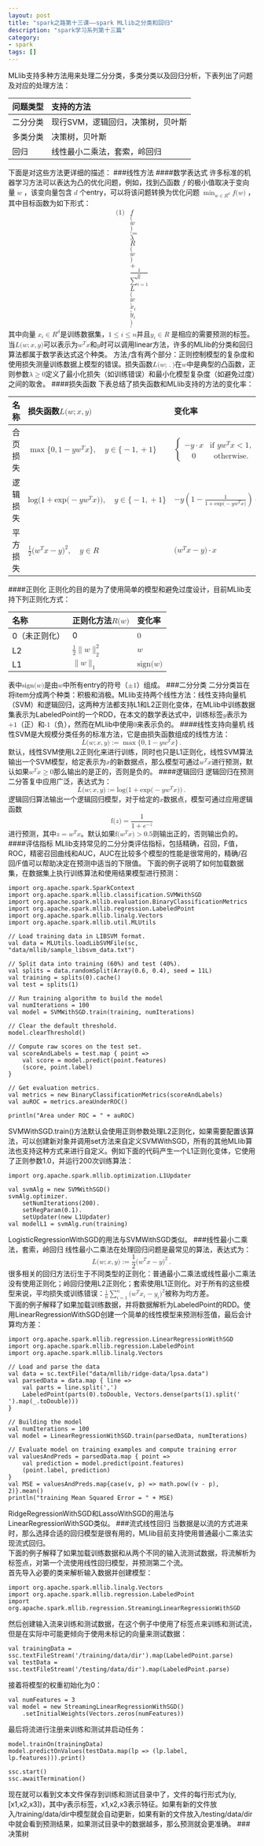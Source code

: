 ```yaml
---
layout: post
title: "spark之路第十三课——spark MLlib之分类和回归"
description: "spark学习系列第十三篇"
category: 
- spark
tags: []
---
```


MLlib支持多种方法用来处理二分分类，多类分类以及回归分析，下表列出了问题及对应的处理方法：
<table>
<thead>
<tr class="header">
<th align="left">问题类型</th>
<th align="left">支持的方法</th>
</tr>
</thead>
<tbody>
<tr class="odd">
<td align="left">二分分类</td>
<td align="left">现行SVM，逻辑回归，决策树，贝叶斯</td>
</tr>
<tr class="even">
<td align="left">多类分类</td>
<td align="left">决策树，贝叶斯</td>
</tr>
<tr class="odd">
<td align="left">回归</td>
<td align="left">线性最小二乘法，套索，岭回归</td>
</tr>
</tbody>
</table>
下面是对这些方法更详细的描述：
###线性方法
####数学表达式
许多标准的机器学习方法可以表达为凸的优化问题，例如，找到凸函数
<math xmlns="http://www.w3.org/1998/Math/MathML">
<mi>f</mi>
</math>
的极小值取决于变向量
<math xmlns="http://www.w3.org/1998/Math/MathML">
<mrow class="MJX-TeXAtom-ORD">
  <mi mathvariant="bold">w</mi>
</mrow>
</math>
，该变向量包含
<math xmlns="http://www.w3.org/1998/Math/MathML">
<mi>d</mi>
</math>
个entry，可以将该问题转换为优化问题
<math xmlns="http://www.w3.org/1998/Math/MathML">
  <munder>
    <mo form="prefix" movablelimits="true">min</mo>
    <mrow class="MJX-TeXAtom-ORD">
      <mrow class="MJX-TeXAtom-ORD">
        <mi mathvariant="bold">w</mi>
      </mrow>
      <mo>&#x2208;<!-- ∈ --></mo>
      <msup>
        <mrow class="MJX-TeXAtom-ORD">
          <mi mathvariant="double-struck">R</mi>
        </mrow>
        <mi>d</mi>
      </msup>
    </mrow>
  </munder>
  <mspace width="thickmathspace" />
  <mi>f</mi>
  <mo stretchy="false">(</mo>
  <mrow class="MJX-TeXAtom-ORD">
    <mi mathvariant="bold">w</mi>
  </mrow>
  <mo stretchy="false">)</mo>
</math>
，其中目标函数为如下形式：
<math xmlns="http://www.w3.org/1998/Math/MathML" display="block">
<mtable>
  <mlabeledtr>
    <mtd id="mjx-eqn-eqregPrimal">
      <mtext>(1)</mtext>
    </mtd>
    <mtd>
      <mi>f</mi>
      <mo stretchy="false">(</mo>
      <mrow class="MJX-TeXAtom-ORD">
        <mi mathvariant="bold">w</mi>
      </mrow>
      <mo stretchy="false">)</mo>
      <mo>:=</mo>
      <mi>&#x03BB;<!-- λ --></mi>
      <mspace width="thinmathspace" />
      <mi>R</mi>
      <mo stretchy="false">(</mo>
      <mrow class="MJX-TeXAtom-ORD">
        <mi mathvariant="bold">w</mi>
      </mrow>
      <mo stretchy="false">)</mo>
      <mo>+</mo>
      <mfrac>
        <mn>1</mn>
        <mi>n</mi>
      </mfrac>
      <munderover>
        <mo>&#x2211;<!-- ∑ --></mo>
        <mrow class="MJX-TeXAtom-ORD">
          <mi>i</mi>
          <mo>=</mo>
          <mn>1</mn>
        </mrow>
        <mi>n</mi>
      </munderover>
      <mi>L</mi>
      <mo stretchy="false">(</mo>
      <mrow class="MJX-TeXAtom-ORD">
        <mi mathvariant="bold">w</mi>
      </mrow>
      <mo>;</mo>
      <msub>
        <mrow class="MJX-TeXAtom-ORD">
          <mi mathvariant="bold">x</mi>
        </mrow>
        <mi>i</mi>
      </msub>
      <mo>,</mo>
      <msub>
        <mi>y</mi>
        <mi>i</mi>
      </msub>
      <mo stretchy="false">)</mo>
      <mtext>&#xA0;</mtext>
      <mo>.</mo>
    </mtd>
  </mlabeledtr>
</mtable>
</math>
其中向量
<math xmlns="http://www.w3.org/1998/Math/MathML">
  <msub>
    <mrow class="MJX-TeXAtom-ORD">
      <mi mathvariant="bold">x</mi>
    </mrow>
    <mi>i</mi>
  </msub>
  <mo>&#x2208;<!-- ∈ --></mo>
  <msup>
    <mrow class="MJX-TeXAtom-ORD">
      <mi mathvariant="double-struck">R</mi>
    </mrow>
    <mi>d</mi>
  </msup>
</math>是训练数据集，<math xmlns="http://www.w3.org/1998/Math/MathML">
  <mn>1</mn>
  <mo>&#x2264;<!-- ≤ --></mo>
  <mi>i</mi>
  <mo>&#x2264;<!-- ≤ --></mo>
  <mi>n</mi>
</math>并且<math xmlns="http://www.w3.org/1998/Math/MathML">
  <msub>
    <mi>y</mi>
    <mi>i</mi>
  </msub>
  <mo>&#x2208;<!-- ∈ --></mo>
  <mrow class="MJX-TeXAtom-ORD">
    <mi mathvariant="double-struck">R</mi>
  </mrow>
</math>
是相应的需要预测的标签。当<math xmlns="http://www.w3.org/1998/Math/MathML">
  <mi>L</mi>
  <mo stretchy="false">(</mo>
  <mrow class="MJX-TeXAtom-ORD">
    <mi mathvariant="bold">w</mi>
  </mrow>
  <mo>;</mo>
  <mrow class="MJX-TeXAtom-ORD">
    <mi mathvariant="bold">x</mi>
  </mrow>
  <mo>,</mo>
  <mi>y</mi>
  <mo stretchy="false">)</mo>
</math>可以表示为<math xmlns="http://www.w3.org/1998/Math/MathML">
  <msup>
    <mrow class="MJX-TeXAtom-ORD">
      <mi mathvariant="bold">w</mi>
    </mrow>
    <mi>T</mi>
  </msup>
  <mi>x</mi>
</math>和<math xmlns="http://www.w3.org/1998/Math/MathML">
<mi>y</mi>
</math>时可以调用linear方法，许多的MLlib的分类和回归算法都属于数学表达式这个种类。  
方法<math xmlns="http://www.w3.org/1998/Math/MathML">
<mi>f</mi>
</math>含有两个部分：正则控制模型的复杂度和使用损失测量训练数据上模型的错误。损失函数<math xmlns="http://www.w3.org/1998/Math/MathML">
  <mi>L</mi>
  <mo stretchy="false">(</mo>
  <mrow class="MJX-TeXAtom-ORD">
    <mi mathvariant="bold">w</mi>
  </mrow>
  <mo>;</mo>
  <mo>.</mo>
  <mo stretchy="false">)</mo>
</math>在<math xmlns="http://www.w3.org/1998/Math/MathML">
<mrow class="MJX-TeXAtom-ORD">
  <mi mathvariant="bold">w</mi>
</mrow>
</math>中是典型的凸函数，正则参数<math xmlns="http://www.w3.org/1998/Math/MathML">
  <mi>&#x03BB;<!-- λ --></mi>
  <mo>&#x2265;<!-- ≥ --></mo>
  <mn>0</mn>
</math>定义了最小化损失（如训练错误）和最小化模型复杂度（如避免过度）之间的取舍。
####损失函数
下表总结了损失函数和MLlib支持的方法的变化率：
<table>
<thead>
<tr class="header">
<th align="left">名称</th>
<th align="left">损失函数<math xmlns="http://www.w3.org/1998/Math/MathML">
  <mi>L</mi>
  <mo stretchy="false">(</mo>
  <mrow class="MJX-TeXAtom-ORD">
    <mi mathvariant="bold">w</mi>
  </mrow>
  <mo>;</mo>
  <mrow class="MJX-TeXAtom-ORD">
    <mi mathvariant="bold">x</mi>
  </mrow>
  <mo>,</mo>
  <mi>y</mi>
  <mo stretchy="false">)</mo>
</math></th>
<th align="left">变化率</th>
</tr>
</thead>
<tbody>
<tr class="odd">
<td align="left">合页损失</td>
<td align="left"><math xmlns="http://www.w3.org/1998/Math/MathML">
  <mo form="prefix" movablelimits="true">max</mo>
  <mo fence="false" stretchy="false">{</mo>
  <mn>0</mn>
  <mo>,</mo>
  <mn>1</mn>
  <mo>&#x2212;<!-- − --></mo>
  <mi>y</mi>
  <msup>
    <mrow class="MJX-TeXAtom-ORD">
      <mi mathvariant="bold">w</mi>
    </mrow>
    <mi>T</mi>
  </msup>
  <mrow class="MJX-TeXAtom-ORD">
    <mi mathvariant="bold">x</mi>
  </mrow>
  <mo fence="false" stretchy="false">}</mo>
  <mo>,</mo>
  <mspace width="1em" />
  <mi>y</mi>
  <mo>&#x2208;<!-- ∈ --></mo>
  <mo fence="false" stretchy="false">{</mo>
  <mo>&#x2212;<!-- − --></mo>
  <mn>1</mn>
  <mo>,</mo>
  <mo>+</mo>
  <mn>1</mn>
  <mo fence="false" stretchy="false">}</mo>
</math></td>
<td align="left"><math xmlns="http://www.w3.org/1998/Math/MathML">
<mrow>
  <mo>{</mo>
  <mtable columnalign="left left" rowspacing=".2em" columnspacing="1em">
    <mtr>
      <mtd>
        <mo>&#x2212;<!-- − --></mo>
        <mi>y</mi>
        <mo>&#x22C5;<!-- ⋅ --></mo>
        <mrow class="MJX-TeXAtom-ORD">
          <mi mathvariant="bold">x</mi>
        </mrow>
      </mtd>
      <mtd>
        <mtext>if&#xA0;</mtext>
        <mrow class="MJX-TeXAtom-ORD">
          <mi>y</mi>
          <msup>
            <mrow class="MJX-TeXAtom-ORD">
              <mi mathvariant="bold">w</mi>
            </mrow>
            <mi>T</mi>
          </msup>
          <mrow class="MJX-TeXAtom-ORD">
            <mi mathvariant="bold">x</mi>
          </mrow>
          <mo>&lt;</mo>
          <mn>1</mn>
        </mrow>
        <mo>,</mo>
      </mtd>
    </mtr>
    <mtr>
      <mtd>
        <mn>0</mn>
      </mtd>
      <mtd>
        <mtext>otherwise</mtext>
        <mo>.</mo>
      </mtd>
    </mtr>
  </mtable>
</mrow>
</math></td>
</tr>
<tr class="even">
<td align="left">逻辑损失</td>
<td align="left"><math xmlns="http://www.w3.org/1998/Math/MathML">
  <mi>log</mi>
  <mo>&#x2061;<!-- ⁡ --></mo>
  <mo stretchy="false">(</mo>
  <mn>1</mn>
  <mo>+</mo>
  <mi>exp</mi>
  <mo>&#x2061;<!-- ⁡ --></mo>
  <mo stretchy="false">(</mo>
  <mo>&#x2212;<!-- − --></mo>
  <mi>y</mi>
  <msup>
    <mrow class="MJX-TeXAtom-ORD">
      <mi mathvariant="bold">w</mi>
    </mrow>
    <mi>T</mi>
  </msup>
  <mrow class="MJX-TeXAtom-ORD">
    <mi mathvariant="bold">x</mi>
  </mrow>
  <mo stretchy="false">)</mo>
  <mo stretchy="false">)</mo>
  <mo>,</mo>
  <mspace width="1em" />
  <mi>y</mi>
  <mo>&#x2208;<!-- ∈ --></mo>
  <mo fence="false" stretchy="false">{</mo>
  <mo>&#x2212;<!-- − --></mo>
  <mn>1</mn>
  <mo>,</mo>
  <mo>+</mo>
  <mn>1</mn>
  <mo fence="false" stretchy="false">}</mo>
</math></td>
<td align="left"><math xmlns="http://www.w3.org/1998/Math/MathML">
  <mo>&#x2212;<!-- − --></mo>
  <mi>y</mi>
  <mrow>
    <mo>(</mo>
    <mn>1</mn>
    <mo>&#x2212;<!-- − --></mo>
    <mfrac>
      <mn>1</mn>
      <mrow>
        <mn>1</mn>
        <mo>+</mo>
        <mi>exp</mi>
        <mo>&#x2061;<!-- ⁡ --></mo>
        <mo stretchy="false">(</mo>
        <mo>&#x2212;<!-- − --></mo>
        <mi>y</mi>
        <msup>
          <mrow class="MJX-TeXAtom-ORD">
            <mi mathvariant="bold">w</mi>
          </mrow>
          <mi>T</mi>
        </msup>
        <mrow class="MJX-TeXAtom-ORD">
          <mi mathvariant="bold">x</mi>
        </mrow>
        <mo stretchy="false">)</mo>
      </mrow>
    </mfrac>
    <mo>)</mo>
  </mrow>
  <mo>&#x22C5;<!-- ⋅ --></mo>
  <mrow class="MJX-TeXAtom-ORD">
    <mi mathvariant="bold">x</mi>
  </mrow>
</math></td>
</tr>
<tr class="odd">
<td align="left">平方损失</td>
<td align="left"><math xmlns="http://www.w3.org/1998/Math/MathML">
  <mfrac>
    <mn>1</mn>
    <mn>2</mn>
  </mfrac>
  <mo stretchy="false">(</mo>
  <msup>
    <mrow class="MJX-TeXAtom-ORD">
      <mi mathvariant="bold">w</mi>
    </mrow>
    <mi>T</mi>
  </msup>
  <mrow class="MJX-TeXAtom-ORD">
    <mi mathvariant="bold">x</mi>
  </mrow>
  <mo>&#x2212;<!-- − --></mo>
  <mi>y</mi>
  <msup>
    <mo stretchy="false">)</mo>
    <mn>2</mn>
  </msup>
  <mo>,</mo>
  <mspace width="1em" />
  <mi>y</mi>
  <mo>&#x2208;<!-- ∈ --></mo>
  <mrow class="MJX-TeXAtom-ORD">
    <mi mathvariant="double-struck">R</mi>
  </mrow>
</math></td>
<td align="left"><math xmlns="http://www.w3.org/1998/Math/MathML">
  <mo stretchy="false">(</mo>
  <msup>
    <mrow class="MJX-TeXAtom-ORD">
      <mi mathvariant="bold">w</mi>
    </mrow>
    <mi>T</mi>
  </msup>
  <mrow class="MJX-TeXAtom-ORD">
    <mi mathvariant="bold">x</mi>
  </mrow>
  <mo>&#x2212;<!-- − --></mo>
  <mi>y</mi>
  <mo stretchy="false">)</mo>
  <mo>&#x22C5;<!-- ⋅ --></mo>
  <mrow class="MJX-TeXAtom-ORD">
    <mi mathvariant="bold">x</mi>
  </mrow>
</math></td>
</tr>
</tbody>
</table>
####正则化
正则化的目的是为了使用简单的模型和避免过度设计，目前MLlib支持下列正则化方式：
<table>
<thead>
<tr class="header">
<th align="left">名称</th>
<th align="left">正则化方法<math xmlns="http://www.w3.org/1998/Math/MathML">
  <mi>R</mi>
  <mo stretchy="false">(</mo>
  <mrow class="MJX-TeXAtom-ORD">
    <mi mathvariant="bold">w</mi>
  </mrow>
  <mo stretchy="false">)</mo>
</math></th>
<th align="left">变化率</th>
</tr>
</thead>
<tbody>
<tr class="odd">
<td align="left">0（未正则化）</td>
<td align="left">0</td>
<td align="left"><math xmlns="http://www.w3.org/1998/Math/MathML">
<mrow class="MJX-TeXAtom-ORD">
  <mn mathvariant="bold">0</mn>
</mrow>
</math></td>
</tr>
<tr class="even">
<td align="left">L2</td>
<td align="left"><math xmlns="http://www.w3.org/1998/Math/MathML">
  <mfrac>
    <mn>1</mn>
    <mn>2</mn>
  </mfrac>
  <mo>&#x2225;<!-- ∥ --></mo>
  <mrow class="MJX-TeXAtom-ORD">
    <mi mathvariant="bold">w</mi>
  </mrow>
  <msubsup>
    <mo fence="false" stretchy="false">&#x2225;<!-- ∥ --></mo>
    <mn>2</mn>
    <mn>2</mn>
  </msubsup>
</math></td>
<td align="left"><math xmlns="http://www.w3.org/1998/Math/MathML">
<mrow class="MJX-TeXAtom-ORD">
  <mi mathvariant="bold">w</mi>
</mrow>
</math></td>
</tr>
<tr class="odd">
<td align="left">L1</td>
<td align="left"><math xmlns="http://www.w3.org/1998/Math/MathML">
  <mo fence="false" stretchy="false">&#x2225;<!-- ∥ --></mo>
  <mrow class="MJX-TeXAtom-ORD">
    <mi mathvariant="bold">w</mi>
  </mrow>
  <msub>
    <mo fence="false" stretchy="false">&#x2225;<!-- ∥ --></mo>
    <mn>1</mn>
  </msub>
</math></td>
<td align="left"><math xmlns="http://www.w3.org/1998/Math/MathML">
  <mrow class="MJX-TeXAtom-ORD">
    <mi mathvariant="normal">s</mi>
    <mi mathvariant="normal">i</mi>
    <mi mathvariant="normal">g</mi>
    <mi mathvariant="normal">n</mi>
  </mrow>
  <mo stretchy="false">(</mo>
  <mrow class="MJX-TeXAtom-ORD">
    <mi mathvariant="bold">w</mi>
  </mrow>
  <mo stretchy="false">)</mo>
</math></td>
</tr>
</tbody>
</table>
表中<math xmlns="http://www.w3.org/1998/Math/MathML">
  <mrow class="MJX-TeXAtom-ORD">
    <mi mathvariant="normal">s</mi>
    <mi mathvariant="normal">i</mi>
    <mi mathvariant="normal">g</mi>
    <mi mathvariant="normal">n</mi>
  </mrow>
  <mo stretchy="false">(</mo>
  <mrow class="MJX-TeXAtom-ORD">
    <mi mathvariant="bold">w</mi>
  </mrow>
  <mo stretchy="false">)</mo>
</math>是由<math xmlns="http://www.w3.org/1998/Math/MathML">
<mrow class="MJX-TeXAtom-ORD">
  <mi mathvariant="bold">w</mi>
</mrow>
</math>中所有entry的符号（<math xmlns="http://www.w3.org/1998/Math/MathML">
  <mo>&#x00B1;<!-- ± --></mo>
  <mn>1</mn>
</math>）组成。
###二分分类
二分分类旨在将item分成两个种类：积极和消极。MLlib支持两个线性方法：线性支持向量机（SVM）和逻辑回归，这两种方法都支持L1和L2正则化变体，在MLlib中训练数据集表示为LabeledPoint的一个RDD，在本文的数学表达式中，训练标签<math xmlns="http://www.w3.org/1998/Math/MathML">
<mi>y</mi>
</math>表示为<math xmlns="http://www.w3.org/1998/Math/MathML">
  <mo>+</mo>
  <mn>1</mn>
</math>（正）和<math xmlns="http://www.w3.org/1998/Math/MathML">
  <mo>-</mo>
  <mn>1</mn>
</math>（负），然而在MLlib中使用<math xmlns="http://www.w3.org/1998/Math/MathML">
<mn>0</mn>
</math>来表示负的。
####线性支持向量机
线性SVM是大规模分类任务的标准方法，它是由损失函数组成的线性方法：
<math xmlns="http://www.w3.org/1998/Math/MathML" display="block">
  <mi>L</mi>
  <mo stretchy="false">(</mo>
  <mrow class="MJX-TeXAtom-ORD">
    <mi mathvariant="bold">w</mi>
  </mrow>
  <mo>;</mo>
  <mrow class="MJX-TeXAtom-ORD">
    <mi mathvariant="bold">x</mi>
  </mrow>
  <mo>,</mo>
  <mi>y</mi>
  <mo stretchy="false">)</mo>
  <mo>:=</mo>
  <mo form="prefix" movablelimits="true">max</mo>
  <mo fence="false" stretchy="false">{</mo>
  <mn>0</mn>
  <mo>,</mo>
  <mn>1</mn>
  <mo>&#x2212;<!-- − --></mo>
  <mi>y</mi>
  <msup>
    <mrow class="MJX-TeXAtom-ORD">
      <mi mathvariant="bold">w</mi>
    </mrow>
    <mi>T</mi>
  </msup>
  <mrow class="MJX-TeXAtom-ORD">
    <mi mathvariant="bold">x</mi>
  </mrow>
  <mo fence="false" stretchy="false">}</mo>
  <mo>.</mo>
</math>
默认，线性SVM使用L2正则化来进行训练，同时也只是L1正则化，线性SVM算法输出一个SVM模型，给定表示为<math xmlns="http://www.w3.org/1998/Math/MathML">
<mrow class="MJX-TeXAtom-ORD">
  <mi mathvariant="bold">x</mi>
</mrow>
</math>的新数据点，那么模型可通过<math xmlns="http://www.w3.org/1998/Math/MathML">
  <msup>
    <mrow class="MJX-TeXAtom-ORD">
      <mi mathvariant="bold">w</mi>
    </mrow>
    <mi>T</mi>
  </msup>
  <mrow class="MJX-TeXAtom-ORD">
    <mi mathvariant="bold">x</mi>
  </mrow>
</math>进行预测，默认如果<math xmlns="http://www.w3.org/1998/Math/MathML">
  <msup>
    <mrow class="MJX-TeXAtom-ORD">
      <mi mathvariant="bold">w</mi>
    </mrow>
    <mi>T</mi>
  </msup>
  <mrow class="MJX-TeXAtom-ORD">
    <mi mathvariant="bold">x</mi>
  </mrow>
  <mo>&#x2265;<!-- ≥ --></mo>
  <mn>0</mn>
</math>那么输出的是正的，否则是负的。
####逻辑回归
逻辑回归在预测二分答复中应用广泛，表达式为：
<math xmlns="http://www.w3.org/1998/Math/MathML" display="block">
  <mi>L</mi>
  <mo stretchy="false">(</mo>
  <mrow class="MJX-TeXAtom-ORD">
    <mi mathvariant="bold">w</mi>
  </mrow>
  <mo>;</mo>
  <mrow class="MJX-TeXAtom-ORD">
    <mi mathvariant="bold">x</mi>
  </mrow>
  <mo>,</mo>
  <mi>y</mi>
  <mo stretchy="false">)</mo>
  <mo>:=</mo>
  <mi>log</mi>
  <mo>&#x2061;<!-- ⁡ --></mo>
  <mo stretchy="false">(</mo>
  <mn>1</mn>
  <mo>+</mo>
  <mi>exp</mi>
  <mo>&#x2061;<!-- ⁡ --></mo>
  <mo stretchy="false">(</mo>
  <mo>&#x2212;<!-- − --></mo>
  <mi>y</mi>
  <msup>
    <mrow class="MJX-TeXAtom-ORD">
      <mi mathvariant="bold">w</mi>
    </mrow>
    <mi>T</mi>
  </msup>
  <mrow class="MJX-TeXAtom-ORD">
    <mi mathvariant="bold">x</mi>
  </mrow>
  <mo stretchy="false">)</mo>
  <mo stretchy="false">)</mo>
  <mo>.</mo>
</math>
逻辑回归算法输出一个逻辑回归模型，对于给定的<math xmlns="http://www.w3.org/1998/Math/MathML">
<mrow class="MJX-TeXAtom-ORD">
  <mi mathvariant="bold">x</mi>
</mrow>
</math>数据点，模型可通过应用逻辑函数
<math xmlns="http://www.w3.org/1998/Math/MathML" display="block">
  <mrow class="MJX-TeXAtom-ORD">
    <mi mathvariant="normal">f</mi>
  </mrow>
  <mo stretchy="false">(</mo>
  <mi>z</mi>
  <mo stretchy="false">)</mo>
  <mo>=</mo>
  <mfrac>
    <mn>1</mn>
    <mrow>
      <mn>1</mn>
      <mo>+</mo>
      <msup>
        <mi>e</mi>
        <mrow class="MJX-TeXAtom-ORD">
          <mo>&#x2212;<!-- − --></mo>
          <mi>z</mi>
        </mrow>
      </msup>
    </mrow>
  </mfrac>
</math>
进行预测，其中<math xmlns="http://www.w3.org/1998/Math/MathML">
  <mi>z</mi>
  <mo>=</mo>
  <msup>
    <mrow class="MJX-TeXAtom-ORD">
      <mi mathvariant="bold">w</mi>
    </mrow>
    <mi>T</mi>
  </msup>
  <mrow class="MJX-TeXAtom-ORD">
    <mi mathvariant="bold">x</mi>
  </mrow>
</math>。默认如果<math xmlns="http://www.w3.org/1998/Math/MathML">
  <mrow class="MJX-TeXAtom-ORD">
    <mi mathvariant="normal">f</mi>
  </mrow>
  <mo stretchy="false">(</mo>
  <msup>
    <mrow class="MJX-TeXAtom-ORD">
      <mi mathvariant="bold">w</mi>
    </mrow>
    <mi>T</mi>
  </msup>
  <mi>x</mi>
  <mo stretchy="false">)</mo>
  <mo>&gt;</mo>
  <mn>0.5</mn>
</math>则输出正的，否则输出负的。
####评估指标
MLlib支持常见的二分分类评估指标，包括精确，召回，F值，ROC，精密召回曲线和AUC，AUC在比较多个模型的性能是很常用的，精确/召回/F值可以帮助决定在预测中适当的下限值。  
下面的例子说明了如何加载数据集，在数据集上执行训练算法和使用结果模型进行预测：

	import org.apache.spark.SparkContext
	import org.apache.spark.mllib.classification.SVMWithSGD
	import org.apache.spark.mllib.evaluation.BinaryClassificationMetrics
	import org.apache.spark.mllib.regression.LabeledPoint
	import org.apache.spark.mllib.linalg.Vectors
	import org.apache.spark.mllib.util.MLUtils

	// Load training data in LIBSVM format.
	val data = MLUtils.loadLibSVMFile(sc, "data/mllib/sample_libsvm_data.txt")

	// Split data into training (60%) and test (40%).
	val splits = data.randomSplit(Array(0.6, 0.4), seed = 11L)
	val training = splits(0).cache()
	val test = splits(1)

	// Run training algorithm to build the model
	val numIterations = 100
	val model = SVMWithSGD.train(training, numIterations)

	// Clear the default threshold.
	model.clearThreshold()

	// Compute raw scores on the test set. 
	val scoreAndLabels = test.map { point =>
  		val score = model.predict(point.features)
  		(score, point.label)
	}

	// Get evaluation metrics.
	val metrics = new BinaryClassificationMetrics(scoreAndLabels)
	val auROC = metrics.areaUnderROC()

	println("Area under ROC = " + auROC)
SVMWithSGD.train()方法默认会使用正则参数处理L2正则化，如果需要配置该算法，可以创建新对象并调用set方法来自定义SVMWithSGD，所有的其他MLlib算法也支持这种方式来进行自定义。例如下面的代码产生一个L1正则化变体，它使用了正则参数1.0，并运行200次训练算法：

	import org.apache.spark.mllib.optimization.L1Updater

	val svmAlg = new SVMWithSGD()
	svmAlg.optimizer.
  		setNumIterations(200).
  		setRegParam(0.1).
  		setUpdater(new L1Updater)
	val modelL1 = svmAlg.run(training)
LogisticRegressionWithSGD的用法与SVMWithSGD类似。
###线性最小二乘法，套索，岭回归
线性最小二乘法在处理回归问题是最常见的算法，表达式为：
<math xmlns="http://www.w3.org/1998/Math/MathML" display="block">
  <mi>L</mi>
  <mo stretchy="false">(</mo>
  <mrow class="MJX-TeXAtom-ORD">
    <mi mathvariant="bold">w</mi>
  </mrow>
  <mo>;</mo>
  <mrow class="MJX-TeXAtom-ORD">
    <mi mathvariant="bold">x</mi>
  </mrow>
  <mo>,</mo>
  <mi>y</mi>
  <mo stretchy="false">)</mo>
  <mo>:=</mo>
  <mfrac>
    <mn>1</mn>
    <mn>2</mn>
  </mfrac>
  <mo stretchy="false">(</mo>
  <msup>
    <mrow class="MJX-TeXAtom-ORD">
      <mi mathvariant="bold">w</mi>
    </mrow>
    <mi>T</mi>
  </msup>
  <mrow class="MJX-TeXAtom-ORD">
    <mi mathvariant="bold">x</mi>
  </mrow>
  <mo>&#x2212;<!-- − --></mo>
  <mi>y</mi>
  <msup>
    <mo stretchy="false">)</mo>
    <mn>2</mn>
  </msup>
  <mo>.</mo>
</math>
很多相关的回归方法衍生于不同类型的正则化：普通最小二乘法或线性最小二乘法没有使用正则化；岭回归使用L2正则化；套索使用L1正则化。对于所有的这些模型来说，平均损失或训练错误：<math xmlns="http://www.w3.org/1998/Math/MathML">
  <mfrac>
    <mn>1</mn>
    <mi>n</mi>
  </mfrac>
  <munderover>
    <mo>&#x2211;<!-- ∑ --></mo>
    <mrow class="MJX-TeXAtom-ORD">
      <mi>i</mi>
      <mo>=</mo>
      <mn>1</mn>
    </mrow>
    <mi>n</mi>
  </munderover>
  <mo stretchy="false">(</mo>
  <msup>
    <mrow class="MJX-TeXAtom-ORD">
      <mi mathvariant="bold">w</mi>
    </mrow>
    <mi>T</mi>
  </msup>
  <msub>
    <mi>x</mi>
    <mi>i</mi>
  </msub>
  <mo>&#x2212;<!-- − --></mo>
  <msub>
    <mi>y</mi>
    <mi>i</mi>
  </msub>
  <msup>
    <mo stretchy="false">)</mo>
    <mn>2</mn>
  </msup>
</math>被称为均方差。  
下面的例子解释了如果加载训练数据，并将数据解析为LabeledPoint的RDD。使用LinearRegressionWithSGD创建一个简单的线性模型来预测标签值，最后会计算均方差：

	import org.apache.spark.mllib.regression.LinearRegressionWithSGD
	import org.apache.spark.mllib.regression.LabeledPoint
	import org.apache.spark.mllib.linalg.Vectors

	// Load and parse the data
	val data = sc.textFile("data/mllib/ridge-data/lpsa.data")
	val parsedData = data.map { line =>
  		val parts = line.split(',')
  		LabeledPoint(parts(0).toDouble, Vectors.dense(parts(1).split(' 		').map(_.toDouble)))
	}

	// Building the model
	val numIterations = 100
	val model = LinearRegressionWithSGD.train(parsedData, numIterations)

	// Evaluate model on training examples and compute training error
	val valuesAndPreds = parsedData.map { point =>
  		val prediction = model.predict(point.features)
  		(point.label, prediction)
	}
	val MSE = valuesAndPreds.map{case(v, p) => math.pow((v - p), 2)}.mean()
	println("training Mean Squared Error = " + MSE)
RidgeRegressionWithSGD和LassoWithSGD的用法与LinearRegressionWithSGD类似。
###流式线性回归
当数据是以流的方式进来时，那么选择合适的回归模型是很有用的，MLlib目前支持使用普通最小二乘法实现流式回归。  
下面的例子解释了如果加载训练数据和从两个不同的输入流测试数据，将流解析为标签点，对第一个流使用线性回归模型，并预测第二个流。  
首先导入必要的类来解析输入数据并创建模型：

	import org.apache.spark.mllib.linalg.Vectors
	import org.apache.spark.mllib.regression.LabeledPoint
	import org.apache.spark.mllib.regression.StreamingLinearRegressionWithSGD
然后创建输入流来训练和测试数据，在这个例子中使用了标签点来训练和测试流，但是在实际中可能更倾向于使用未标记的向量来测试数据：

	val trainingData = ssc.textFileStream('/training/data/dir').map(LabeledPoint.parse)
	val testData = ssc.textFileStream('/testing/data/dir').map(LabeledPoint.parse)
接着将模型的权重初始化为0：

	val numFeatures = 3
	val model = new StreamingLinearRegressionWithSGD()
    	.setInitialWeights(Vectors.zeros(numFeatures))
最后将流进行注册来训练和测试并启动任务：

	model.trainOn(trainingData)
	model.predictOnValues(testData.map(lp => (lp.label, lp.features))).print()

	ssc.start()
	ssc.awaitTermination()
现在就可以看到文本文件保存到训练和测试目录中了，文件的每行形式为(y,[x1,x2,x3])，其中y表示标签，x1,x2,x3表示特征。如果有新的文件放入/training/data/dir中模型就会自动更新，如果有新的文件放入/testing/data/dir中就会看到预测结果，如果测试目录中的数据越多，那么预测就会更准确。
###决策树
